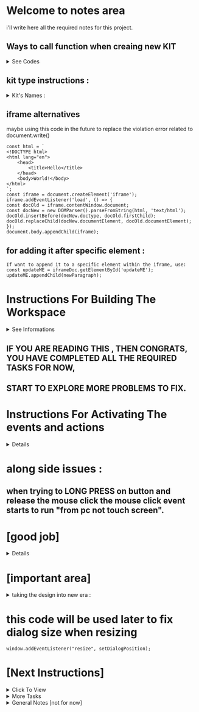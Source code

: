# Welcome to notes area
i'll write here all the required notes for this project.


## Ways to call function when creaing new KIT
<details>
  <summary>See Codes</summary>

newParagraph.onclick = timeline_properties;//option 1 : won't be visible in the dom.

newParagraph.setAttribute('onclick', 'handleClick()');//option 2: will be visible in the dom.

</details>

## kit type instructions :
<details>

  <summary>Kit's Names :</summary>

1 : Label

2 : Text

3 : Button

4 : Picture

5 : Timer

</details>





## iframe alternatives
maybe using this code in the future to replace the violation error related to document.write()

    const html = `
    <!DOCTYPE html>
    <html lang="en">
        <head>
            <title>Hello</title>
        </head>
        <body>World!</body>
    </html>
    `;
    const iframe = document.createElement('iframe');
    iframe.addEventListener('load', () => {
    const docOld = iframe.contentWindow.document;
    const docNew = new DOMParser().parseFromString(html, 'text/html');
    docOld.insertBefore(docNew.doctype, docOld.firstChild);
    docOld.replaceChild(docNew.documentElement, docOld.documentElement);
    });
    document.body.appendChild(iframe);


## for adding it after specific element :

    If want to append it to a specific element within the iframe, use:
    const updateME = iframeDoc.getElementById('updateME');
    updateME.appendChild(newParagraph);


# Instructions For Building The Workspace
<details>

  <summary>See Informations</summary>

## 1. When User Adds A "Functional" Kit.[DONE]

## 2. That Kit Will Be Added into The #kit_space and saved in the memory.[DONE]

## 3. Adds A List Of Known Event's That Suitable For Each Kit.[DONE]

## 4. After Adding The Selected Event, The #actions_space Will Start To Suggest Some Actions.[DONE]

## 5. Adding The Actions Will Be Merged With Events ON THE #PLAYGROUND_SPACE.[DONE]

</details>


## IF YOU ARE READING THIS , THEN CONGRATS, YOU HAVE COMPLETED ALL THE REQUIRED TASKS FOR NOW,
## START TO EXPLORE MORE PROBLEMS TO FIX.



# Instructions For Activating The events and actions

<details>

    <summary>Click To View</summary>

## first and for most include Real Event attribute to the live, for example on click will add onClick event for originall kit.[DONE]

## that onclick will call the global onclick event on actions.js and pass the kitID.[DONE]

</details>

# along side issues :
## when trying to LONG PRESS on button and release the mouse click the mouse click event starts to run "from pc not touch screen".



# [good job]
<details>

    <summary>Tasks To Do</summary>

- you have to store the [custom] value for a custom font size.[DONE]

- you have to complete get / set the TEXT ALIGNMENT.[DONE]

- you have to hide the dialog whenever click on new kit or new event or new action or switch the code workspace.[DONE]
</details>



# [important area]
<details>

<summary>taking the design into new era :</summary>

- add smartphone frame to live iframe.[DONE]

- add RUN button to start or stop the actions like [button click] or [timer trick].[DONE]

- having the ability to naming the kits with a changable names.[DONE]

- adding more screens :

- option to add screen THEN GIVING IT NAME.[DONE]

- option to remove SELECTED SCREEN.[DONE]

- option to SWITCH BETWEEN SCREENS WHILE CODING IN MAIN SCREEN.[DONE]

- option to SWITCH BETWEEN FROM ACTION BLOCK.[DONE]
</details> 



# this code will be used later to fix dialog size when resizing
`window.addEventListener("resize", setDialogPosition);`




# [Next Instructions]

<details>

<summary>Click To View</summary>

- Add Screen Properties To The Timeline.[DONE]

- Allow To Change Screen Properties Like Background Color.[DONE]

- Add text in kit_space to know the selected kit is related to which screen.[DONE]

- also add filter button in kit_space to display the kits that's related to specific screen only.[DONE]
</details>
<details>

<summary>More Tasks</summary>

- [add new action] Changing The Background color via workspace.[DONE]

- Having The Ability To Change kit's order and arranging them. [DONE]

- Adding The Ability To Drag And Drop From Toolkit box into live view box.[DONE]
</details>

<details>

<summary>General Notes [not for now]</summary>

- Adding Splash Screen. 

- Adding timer along side with Red Dot.

- Adding special Dialog alert instead of the browser dialog

- Adding Media Asset Manager, so photos or media are included can be ReUsed without reuploading them again.

- Writing The Engine That Will Convert The Whole Output into a real final result template that can be used only and directly.

- Temp View via QR code, saves the project into REAL LIVE PREVIEW so i can scan it from my smartphone, after that automatic deletes the file.

</details>